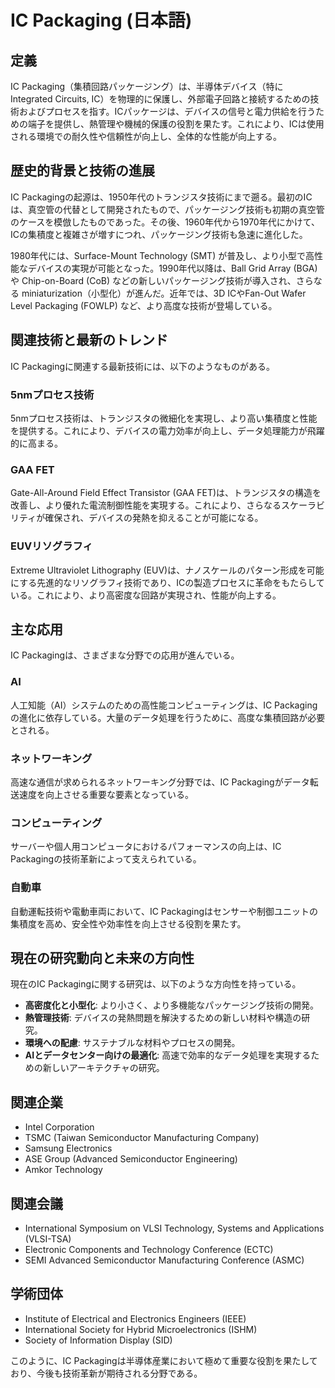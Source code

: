 # IC Packaging (日本語)

## 定義
IC Packaging（集積回路パッケージング）は、半導体デバイス（特に Integrated Circuits, IC）を物理的に保護し、外部電子回路と接続するための技術およびプロセスを指す。ICパッケージは、デバイスの信号と電力供給を行うための端子を提供し、熱管理や機械的保護の役割を果たす。これにより、ICは使用される環境での耐久性や信頼性が向上し、全体的な性能が向上する。

## 歴史的背景と技術の進展
IC Packagingの起源は、1950年代のトランジスタ技術にまで遡る。最初のICは、真空管の代替として開発されたもので、パッケージング技術も初期の真空管のケースを模倣したものであった。その後、1960年代から1970年代にかけて、ICの集積度と複雑さが増すにつれ、パッケージング技術も急速に進化した。

1980年代には、Surface-Mount Technology (SMT) が普及し、より小型で高性能なデバイスの実現が可能となった。1990年代以降は、Ball Grid Array (BGA) や Chip-on-Board (CoB) などの新しいパッケージング技術が導入され、さらなる miniaturization（小型化）が進んだ。近年では、3D ICやFan-Out Wafer Level Packaging (FOWLP) など、より高度な技術が登場している。

## 関連技術と最新のトレンド
IC Packagingに関連する最新技術には、以下のようなものがある。

### 5nmプロセス技術
5nmプロセス技術は、トランジスタの微細化を実現し、より高い集積度と性能を提供する。これにより、デバイスの電力効率が向上し、データ処理能力が飛躍的に高まる。

### GAA FET
Gate-All-Around Field Effect Transistor (GAA FET)は、トランジスタの構造を改善し、より優れた電流制御性能を実現する。これにより、さらなるスケーラビリティが確保され、デバイスの発熱を抑えることが可能になる。

### EUVリソグラフィ
Extreme Ultraviolet Lithography (EUV)は、ナノスケールのパターン形成を可能にする先進的なリソグラフィ技術であり、ICの製造プロセスに革命をもたらしている。これにより、より高密度な回路が実現され、性能が向上する。

## 主な応用
IC Packagingは、さまざまな分野での応用が進んでいる。

### AI
人工知能（AI）システムのための高性能コンピューティングは、IC Packagingの進化に依存している。大量のデータ処理を行うために、高度な集積回路が必要とされる。

### ネットワーキング
高速な通信が求められるネットワーキング分野では、IC Packagingがデータ転送速度を向上させる重要な要素となっている。

### コンピューティング
サーバーや個人用コンピュータにおけるパフォーマンスの向上は、IC Packagingの技術革新によって支えられている。

### 自動車
自動運転技術や電動車両において、IC Packagingはセンサーや制御ユニットの集積度を高め、安全性や効率性を向上させる役割を果たす。

## 現在の研究動向と未来の方向性
現在のIC Packagingに関する研究は、以下のような方向性を持っている。

- **高密度化と小型化**: より小さく、より多機能なパッケージング技術の開発。
- **熱管理技術**: デバイスの発熱問題を解決するための新しい材料や構造の研究。
- **環境への配慮**: サステナブルな材料やプロセスの開発。
- **AIとデータセンター向けの最適化**: 高速で効率的なデータ処理を実現するための新しいアーキテクチャの研究。

## 関連企業
- Intel Corporation
- TSMC (Taiwan Semiconductor Manufacturing Company)
- Samsung Electronics
- ASE Group (Advanced Semiconductor Engineering)
- Amkor Technology

## 関連会議
- International Symposium on VLSI Technology, Systems and Applications (VLSI-TSA)
- Electronic Components and Technology Conference (ECTC)
- SEMI Advanced Semiconductor Manufacturing Conference (ASMC)

## 学術団体
- Institute of Electrical and Electronics Engineers (IEEE)
- International Society for Hybrid Microelectronics (ISHM)
- Society of Information Display (SID)

このように、IC Packagingは半導体産業において極めて重要な役割を果たしており、今後も技術革新が期待される分野である。